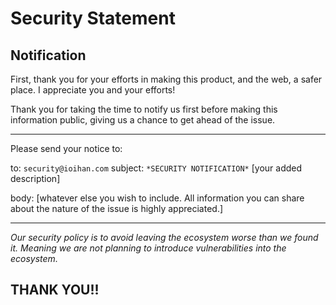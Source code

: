 # Security Statement

## Notification

First, thank you for your efforts in making this product, and the web, a safer place.  I appreciate you and your efforts!  

Thank you for taking the time to notify us first before making this information public, giving us a chance to get ahead of the issue.

---

Please send your notice to: 

  to: `security@ioihan.com` 
  subject: `*SECURITY NOTIFICATION*` [your added description]
  
  body: [whatever else you wish to include.  All information you can share about the nature of the issue is highly appreciated.]

---

*Our security policy is to avoid leaving the ecosystem worse than we found it. Meaning we are not planning to introduce vulnerabilities into the ecosystem.*

## THANK YOU!!
